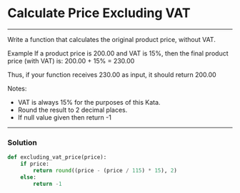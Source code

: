 # Calculate Price Excluding VAT

---

Write a function that calculates the original product price, without VAT.

Example
If a product price is 200.00 and VAT is 15%, then the final product price (with VAT) is: 200.00 + 15% = 230.00

Thus, if your function receives 230.00 as input, it should return 200.00

Notes:

- VAT is always 15% for the purposes of this Kata.
- Round the result to 2 decimal places.
- If null value given then return -1

---

### Solution

```py
def excluding_vat_price(price):
    if price:
        return round((price - (price / 115) * 15), 2)
    else:
        return -1
```

